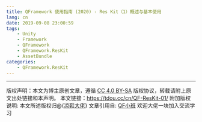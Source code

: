 ```yaml
---
title: QFramework 使用指南 (2020) - Res Kit（1）概述与基本使用
lang: cn
date: 2019-09-08 23:00:59
tags:
    - Unity
    - Framework
    - QFramework
    - QFramework.ResKit
    - AssetBundle
categories:
    - QFramework.ResKit
---
```



--- 

版权声明：本文为博主原创文章，遵循 [CC 4.0 BY-SA](http://creativecommons.org/licenses/by-sa/4.0/) 版权协议，转载请附上原文出处链接和本声明。
本文链接：https://tdou.cc/cn/QF-ResKit-01/
附加版权说明: 本文所述版权归@{[凉鞋大佬](https://github.com/liangxiegame)}
文章引用自: [QF小班](http://master.liangxiegame.com/master/intro) 欢迎大佬一块加入交流学习